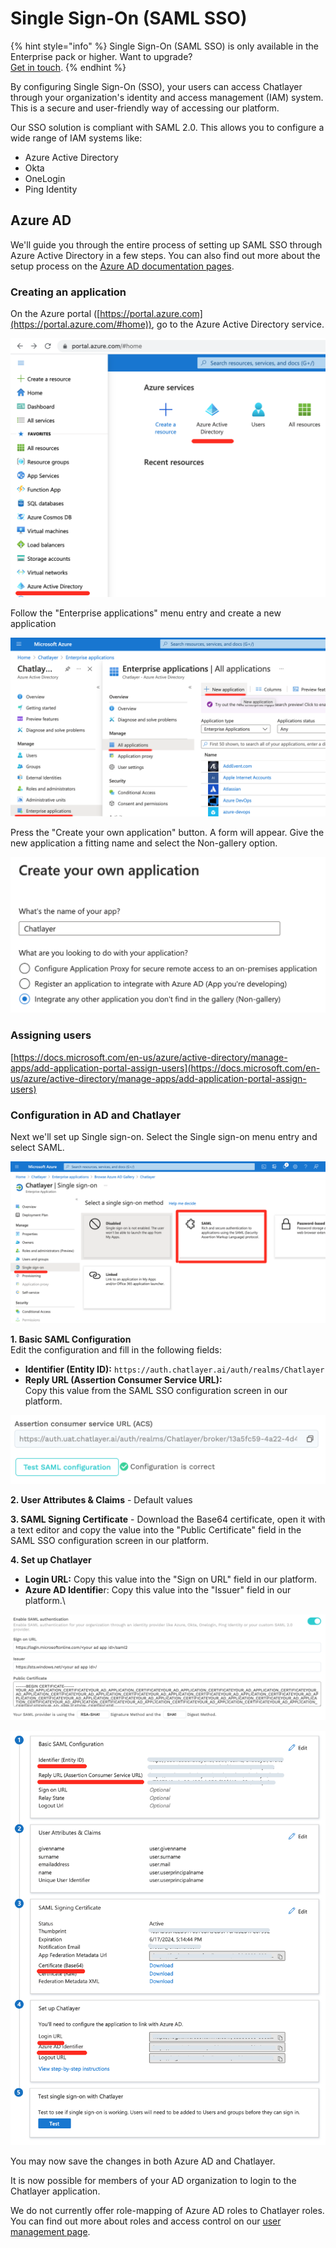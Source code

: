 # Single Sign-On (SAML SSO)

{% hint style="info" %}
Single Sign-On (SAML SSO) is only available in the Enterprise pack or higher. Want to upgrade? \
[Get in touch](../../support/get-in-touch.md).
{% endhint %}

By configuring Single Sign-On (SSO), your users can access Chatlayer through your organization's identity and access management (IAM) system. This is a secure and user-friendly way of accessing our platform.

Our SSO solution is compliant with SAML 2.0. This allows you to configure a wide range of IAM systems like:

* Azure Active Directory
* Okta
* OneLogin
* Ping Identity

## Azure AD

We'll guide you through the entire process of setting up SAML SSO through Azure Active Directory in a few steps. You can also find out more about the setup process on the [Azure AD documentation pages](https://docs.microsoft.com/en-us/azure/active-directory/manage-apps/add-application-portal-setup-sso).

### Creating an application

On the Azure portal ([https://portal.azure.com](https://portal.azure.com/#home)), go to the Azure Active Directory service.

![](<../../.gitbook/assets/image (537).png>)

Follow the "Enterprise applications" menu entry and create a new application

![](<../../.gitbook/assets/image (548).png>)

Press the "Create your own application" button. A form will appear. Give the new application a fitting name and select the Non-gallery option.

![](<../../.gitbook/assets/image (536).png>)

### Assigning users

[https://docs.microsoft.com/en-us/azure/active-directory/manage-apps/add-application-portal-assign-users](https://docs.microsoft.com/en-us/azure/active-directory/manage-apps/add-application-portal-assign-users)

### Configuration in AD and Chatlayer

Next we'll set up Single sign-on. Select the Single sign-on menu entry and select SAML.

![](<../../.gitbook/assets/image (532).png>)

**1. Basic SAML Configuration** \
Edit the configuration and fill in the following fields:

* **Identifier (Entity ID):** `https://auth.chatlayer.ai/auth/realms/Chatlayer`
* **Reply URL (Assertion Consumer Service URL):** \
  Copy this value from the SAML SSO configuration screen in our platform.

![](<../../.gitbook/assets/image (550).png>)

**2. User Attributes & Claims** - Default values

**3. SAML Signing Certificate** - Download the Base64 certificate, open it with a text editor and copy the value into the "Public Certificate" field in the SAML SSO configuration screen in our platform.

**4. Set up Chatlayer**&#x20;

* **Login URL:** Copy this value into the "Sign on URL" field in our platform.
* **Azure AD Identifie**r: Copy this value into the "Issuer" field in our platform.\


![](<../../.gitbook/assets/image (540).png>)

![](<../../.gitbook/assets/image (534).png>)

You may now save the changes in both Azure AD and Chatlayer.&#x20;

It is now possible for members of your AD organization to login to the Chatlayer application.

&#x20;We do not currently offer role-mapping of Azure AD roles to Chatlayer roles. You can find out more about roles and access control on our [user management page](https://docs.chatlayer.ai/bot-answers/user-management).

